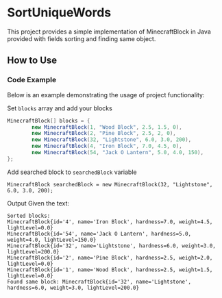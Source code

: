 # SortUniqueWords

This project provides a simple implementation of MinecraftBlock in Java provided with fields sorting and finding same object.

## How to Use

### Code Example
Below is an example demonstrating the usage of project functionality:

Set `blocks` array and add your blocks
```java
MinecraftBlock[] blocks = {
        new MinecraftBlock(1, "Wood Block", 2.5, 1.5, 0),
        new MinecraftBlock(2, "Pine Block", 2.5, 2, 0),
        new MinecraftBlock(32, "Lightstone", 6.0, 3.0, 200),
        new MinecraftBlock(4, "Iron Block", 7.0, 4.5, 0),
        new MinecraftBlock(54, "Jack O Lantern", 5.0, 4.0, 150),
};
```
Add searched block to `searchedBlock` variable
```
MinecraftBlock searchedBlock = new MinecraftBlock(32, "Lightstone", 6.0, 3.0, 200);
```
Output
Given the text:

```
Sorted blocks:
MinecraftBlock{id='4', name='Iron Block', hardness=7.0, weight=4.5, lightLevel=0.0}
MinecraftBlock{id='54', name='Jack O Lantern', hardness=5.0, weight=4.0, lightLevel=150.0}
MinecraftBlock{id='32', name='Lightstone', hardness=6.0, weight=3.0, lightLevel=200.0}
MinecraftBlock{id='2', name='Pine Block', hardness=2.5, weight=2.0, lightLevel=0.0}
MinecraftBlock{id='1', name='Wood Block', hardness=2.5, weight=1.5, lightLevel=0.0}
Found same block: MinecraftBlock{id='32', name='Lightstone', hardness=6.0, weight=3.0, lightLevel=200.0}
```